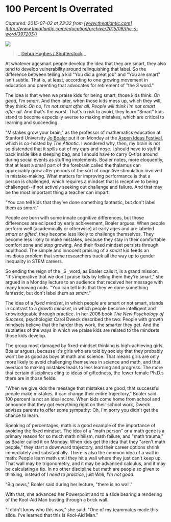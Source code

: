 # 100 Percent Is Overrated

_Captured: 2015-07-02 at 23:32 from [www.theatlantic.com](http://www.theatlantic.com/education/archive/2015/06/the-s-word/397205/)_

![](http://cdn.theatlantic.com/assets/media/img/mt/2015/06/original_6/lead_960.jpg?GE2DGNJWGY4TEMJSFYYA====)

> _ [Debra Hughes / Shutterstock](http://www.shutterstock.com/pic-130353392/stock-vector-male-and-female-circuit-profiles.html?src=c58m7rNNdO9CtxjgqZ4u6g-1-139) _

At whatever agesmart people develop the idea that they are smart, they also tend to develop vulnerability around relinquishing that label. So the difference between telling a kid "You did a great job" and "You are smart" isn't subtle. That is, at least, according to one growing movement in education and parenting that advocates for retirement of "the _S_ word."

The idea is that when we praise kids for being smart, those kids think: _Oh good, I'm smart_. And then later, when those kids mess up, which they will, they think: _Oh no, I'm not smart after all. People will think I'm not smart after all_. And that's the worst. That's a risk to avoid, they learn."Smart" kids stand to become especially averse to making mistakes, which are critical to learning and succeeding.

"Mistakes grow your brain," as the professor of mathematics education at Stanford University [Jo Boaler](https://ed.stanford.edu/faculty/joboaler) put it on Monday at the [Aspen Ideas Festival](http://www.theatlantic.com/education/archive/2014/06/why-kids-need-arts-in-education/373640/), which is co-hosted by _The Atlantic_. I wondered why, then, my brain is not so distended that it spills out of my ears and nose. I should have to stuff it back inside like a sleeping bag, and I should have to carry Q-tips around during social events as stuffing implements. Boaler notes, more eloquently, that at least a small part of the forebrain called the thalamus can appreciably grow after periods of the sort of cognitive stimulation involved in mistake-making. What matters for improving performance is that a person is challenged, which requires a mindset that is receptive to being challenged--if not actively seeking out challenge and failure. And that may be the most important thing a teacher can impart.

"You can tell kids that they've done something fantastic, but don't label them as _smart_."

People are born with some innate cognitive differences, but those differences are eclipsed by early achievement, Boaler argues. When people perform well (academically or otherwise) at early ages and are labeled _smart _or_ gifted_, they become less likely to challenge themselves. They become less likely to make mistakes, because they stay in their comfortable comfort zone and stop growing. And their fixed mindset persists through adulthood. The simple and innocent praising of a _smart_ kid feeds an insidious problem that some researchers track all the way up to gender inequality in STEM careers.

So ending the reign of the _S _word, as Boaler calls it, is a grand mission. "It's imperative that we don't praise kids by telling them they're smart," she argued in a Monday lecture to an audience that received her message with many knowing nods. "You can tell kids that they've done something fantastic, but don't label them as _smart_."

The idea of a _fixed mindset_, in which people are smart or not smart, stands in contrast to a _growth mindset_, in which people become intelligent and knowledgeable through practice. In her 2006 book _The New Psychology of Success_, psychologist Carol Dweck described the two: People with growth mindsets believe that the harder they work, the smarter they get. And the subtleties of the ways in which we praise kids are related to the mindsets those kids develop.

The group most damaged by fixed-mindset thinking is high-achieving girls, Boaler argues, because it's girls who are told by society that they probably won't be as good as boys at math and science. That means girls are only more likely to avoid challenging themselves in science and math, and that aversion to making mistakes leads to less learning and progress. The more that certain disciplines cling to ideas of giftedness, the fewer female Ph.D.s there are in those fields.

"When we give kids the message that mistakes are good, that successful people make mistakes, it can change their entire trajectory," Boaler said. 100 percent is not an ideal score. When kids come home from school and announce that they got everything right on their school work, Dweck advises parents to offer some sympathy: Oh, I'm sorry you didn't get the chance to learn.

Speaking of percentages, math is a good example of the importance of avoiding the fixed mindset. The idea of a "math person" or a math gene is a primary reason for so much math nihilism, math failure, and "math trauma," as Boaler called it on Monday. When kids get the idea that they "aren't math people," they start a downward trajectory, and their career options shrink immediately and substantially. There is also the common idea of a wall in math: People learn math until they hit a wall where they just can't keep up. That wall may be trigonometry, and it may be advanced calculus, and it may be calculating a tip. In no other discipline but math are people so given to thinking, instead of _I need to practice_, just _Well, I'm not good_.

"Big news," Boaler said during her lecture, "there is no wall."

With that, she advanced her Powerpoint and to a slide bearing a rendering of the Kool-Aid Man busting through a brick wall.

"I didn't know who this was," she said. "One of my teammates made this slide. I've learned that this is Kool-Aid Man."

